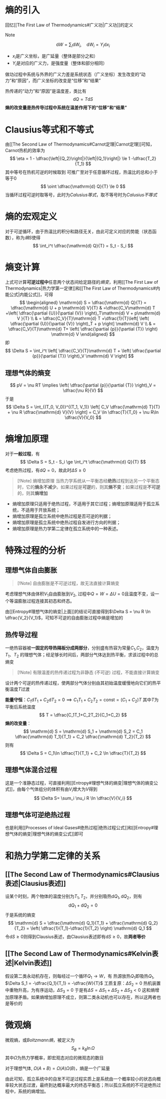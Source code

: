 # 熵的引入
回忆[[The First Law of Thermodynamics#广义功|广义功]]的定义
> [!Note]
> $$
> \mathrm{d} W = \sum_{i} \mathrm{d} W_i,\quad \mathrm{d} W_i = Y_i \mathrm{d} x_i
> $$
> - $x_i$是广义坐标，是广延量（整体是部分之和）
> - $Y_i$是对应的广义力，是强度量（整体和部分相同）

做功过程中系统与外界的广义力差是系统状态（广义坐标）发生改变的“动力”和“原因”，而广义坐标的改变是“位移”和“结果”

热传递的“动力”和“原因”是温度差，类比有
$$
\mathrm{d} Q = T \mathrm{d} S
$$
**熵的改变量是热传导过程中系统在温差作用下的“位移”和“结果”**

# Clausius等式和不等式
由[[The Second Law of Thermodynamics#Carnot定理|Carnot定理]]可知，Carnot热机的效率为
$$
\eta = 1 - \dfrac{\left|{Q_2}\right|}{\left|{Q_1}\right|} \le 1 -\dfrac{T_2}{T_1}
$$
其中等号在热机可逆的时候取到
可推广至对于任意循环过程，热温比的总和小于等于$0$
$$
\oint \dfrac{\mathrm{d} Q}{T} \le 0
$$
当循环过程可逆时取等号，此时为*Calusius等式*，取不等号时为*Calusius不等式*

# 熵的宏观定义
对于可逆循环，由于热温比的积分和路径无关，由此可定义对应的势能（状态函数），称为*熵*$S$使得
$$
\int_i^t \dfrac{\mathrm{d} Q}{T} = S_t - S_i
$$
# 熵变计算
上式可计算**可逆过程中**任意两个状态间给定路径的*熵变*，利用[[The First Law of Thermodynamics|热力学第一定律]]和[[The First Law of Thermodynamics#内能公式|内能公式]]，可得
$$
\begin{aligned}
\mathrm{d} S = \dfrac{\mathrm{d} Q}{T} = \dfrac{\mathrm{d} U + p \mathrm{d} V}{T}  & =\dfrac{C_V\mathrm{d} T +\left( \dfrac{\partial {U}}{\partial {V}} \right)_T\mathrm{d} V + p\mathrm{d} V }{T}  \\
 & = \dfrac{C_V}{T}\mathrm{d} T +\dfrac{1}{T}\left[ \left( \dfrac{\partial {U}}{\partial {V}} \right)_T + p \right] \mathrm{d} V  \\
 & = \dfrac{C_V}{T}\mathrm{d} T+ \left( \dfrac{\partial {p}}{\partial {T}} \right) \mathrm{d} V 
\end{aligned}
$$
即
$$
\Delta S = \int_i^t \left[ \dfrac{C_V}{T}\mathrm{d} T + \left( \dfrac{\partial {p}}{\partial {T}} \right)_V \mathrm{d} V \right] 
$$
## 理想气体的熵变
$$
pV = \nu RT \implies \left( \dfrac{\partial {p}}{\partial {T}} \right)_V = \dfrac{\nu R}{V} 
$$
于是
$$
\Delta S = \int_{(T_0, V_0)}^{(T_1, V_1)} \left[ C_V \dfrac{\mathrm{d} T}{T} + \nu R \dfrac{\mathrm{d} V}{V} \right] = C_V \ln \dfrac{T}{T_0} + \nu R\ln \dfrac{V}{V_0}
$$
# 熵增加原理
对于**一般过程**，有
$$
\Delta S = S_t - S_i \ge \int_i^t \dfrac{\mathrm{d} Q}{T}
$$
考虑绝热过程，有$\mathrm{d} Q = 0$，故此时$\Delta S \ge 0$
> [!Note] 熵增加原理
> 当热力学系统从一平衡态经**绝热**过程到达另一个平衡态时，它的**熵永不减少**。如果过程是**可逆**的，则其**熵不变**；如果过程是**不可逆**的，则其**熵增加**

- 熵增加原理只适用于绝热过程，不适用于其它过程；熵增加原理适用于孤立系统，不适用于开放系统；
- 熵增加原理是孤立系统中绝热过程是否可逆的判据；
- 熵增加原理是孤立系统中绝热过程自发进行方向的判据；
- 熵增加原理是热力学第二定律在孤立系统中的一种表述。

# 特殊过程的分析
## 理想气体自由膨胀
> [!Note] 自由膨胀是不可逆过程，故无法直接计算熵变

考虑理想气体由体积$V_1$自由膨胀到$V_2$, 过程中$Q=W=\Delta U = 0$且温度不变，设一个等温膨胀过程连接其初态和终态。

由[[Entropy#理想气体的熵变|上面]]的结论可直接得到$\Delta S = \nu R \ln \dfrac{V_2}{V_1}$，可知不可逆的自由膨胀过程中熵是增加的

## 热传导过程
一绝热容器被**一固定的导热隔板分成两部分**，分别盛有热容为常量$C_1$,$C_2$，温度为$T_1$、$T_2$ 的理想气体；经足够长时间后，两部分气体达到热平衡，求该过程中的总熵变

> [!Note] 有限温差的热传递过程为非静态 (不可逆) 过程，不能直接计算熵变

设计两个可逆的热传递过程，使两部分气体分别由其初始温度缓慢地向它们的热平衡温度$T$过渡

**能量守恒**：$C_1\mathrm{d} T_1 + C_2 \mathrm{d} T_2 = 0 \implies C_1T_1 + C_2T_2 = \text{const} = (C_1+C_2)T$
其中$T$为平衡后系统温度
$$
T = \dfrac{C_1T_1+C_2T_2}{C_1+C_2}
$$
**熵的改变量**：
$$
\mathrm{d} S = \mathrm{d} S_1 + \mathrm{d} S_2 = C_1 \dfrac{\mathrm{d} T_1}{T_1} + C_2 \dfrac{\mathrm{d} T_2}{T_2}
$$
则有
$$
\Delta S = C_1\ln \dfrac{T}{T_1} + C_2 \ln \dfrac{T}{T_2}
$$
## 理想气体混合过程
这是一个准静态过程，可直接利用[[Entropy#理想气体的熵变|理想气体的熵变公式]]，由每个气体组分的体积有由$V_i$增大为$V$得到
$$
\Delta S= \sum_i \nu_i R \ln \dfrac{V}{V_i}
$$
## 理想气体可逆绝热过程
也是利用[[Processes of Ideal Gases#绝热过程|绝热过程公式]]和[[Entropy#理想气体的熵变|理想气体的熵变公式]]即可

# 和热力学第二定律的关系
## [[The Second Law of Thermodynamics#Clausius表述|Clausius表述]]
设某个时刻，两个物体的温度分别为$T_1,T_2$，并分别吸热$\mathrm{d} Q_1, \mathrm{d} Q_2$，则有
$$
\mathrm{d} Q_1 + \mathrm{d} Q_2 = 0 
$$
于是系统的熵变
$$
\mathrm{d} S = \dfrac{\mathrm{d} Q_1}{T_1} + \dfrac{\mathrm{d} Q_2}{T_2} = \left( \dfrac{1}{T_1}-\dfrac{1}{T_2} \right)  \mathrm{d} Q_1
$$
令$\mathrm{d} S \ge 0$则得到Clausius表述，由Clausius表述即有$\mathrm{d} S \ge 0$，故**两者等价**
## [[The Second Law of Thermodynamics#Kelvin表述|Kelvin表述]]
假设第二类永动机存在，则每经过一个循环$Q_1\to W$，有
热源放热$Q_1$即吸热$Q_1$, $\Delta S_1 = -\dfrac{Q_1}{T_1} = -\dfrac{W}{T}$
工质复原：$\Delta S_2 = 0$
热机装置中重物升高，为有序运动，$\Delta S_3 =0$
于是有$\Delta S = \Delta S_1 +\Delta S_2 +\Delta S_3 < 0$
这和熵增加原理矛盾。如果熵增加原理不成立，则第二类永动机也可以存在，所以这两者也是等价的

# 微观熵
微观熵，或*Boltzmann熵*，被定义为
$$
S_B = k_B \ln \Omega
$$
其中$\Omega$为热力学概率，即宏观态对应的微观态的数目

对于理想气体, $\Omega(A + B) = \Omega(A)\Omega(B)$，熵是一个广延量

由此可知，孤立系统中的自发不可逆过程实质上是系统由一个概率较小的状态向概率较大状态过渡，最终到达概率最大的终态平衡态；所以孤立系统的不可逆绝热过程中，系统的熵增加。

